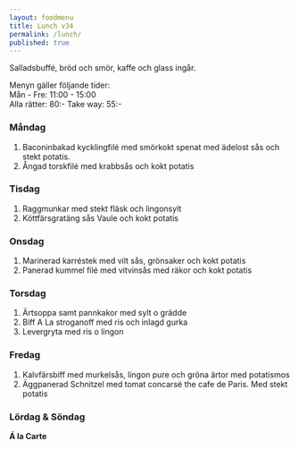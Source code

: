 ```yaml
---
layout: foodmenu
title: Lunch v34
permalink: /lunch/
published: true
---
```








Salladsbuffé, bröd och smör, kaffe och glass ingår.

Menyn gäller följande tider:  
Mån - Fre: 11:00 - 15:00  
Alla rätter: 80:- Take way: 55:-

### Måndag

1. Baconinbakad kycklingfilé med smörkokt spenat med ädelost sås och stekt potatis.
2. Ångad torskfilé med krabbsås och kokt potatis

### Tisdag

1. Raggmunkar med stekt fläsk och lingonsylt
2. Köttfärsgratäng sås Vaule och kokt potatis

### Onsdag

1. Marinerad karréstek med vilt sås, grönsaker och kokt potatis
2. Panerad kummel filé med vitvinsås med räkor och kokt potatis

### Torsdag

1. Ärtsoppa samt pannkakor med sylt o grädde
2. Biff A La stroganoff med ris och inlagd gurka
3. Levergryta med ris o lingon

### Fredag

1. Kalvfärsbiff med murkelsås, lingon pure och gröna ärtor med potatismos
2. Äggpanerad Schnitzel med tomat concarsé the cafe de Paris. Med stekt potatis

### Lördag & Söndag


**Á la Carte**
